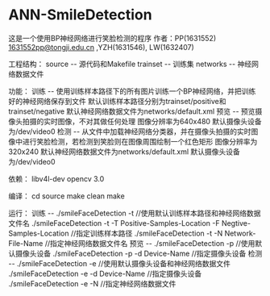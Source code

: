# ANN-SmileDetection

这是一个使用BP神经网络进行笑脸检测的程序
作者：PP(1631552) 1631552pp@tongji.edu.cn ,YZH(1631546), LW(1632407)

工程结构：
	source -- 源代码和Makefile
	trainset -- 训练集
	networks -- 神经网络数据文件

功能：
	训练 -- 使用训练样本路径下的所有图片训练一个BP神经网络，并把训练好的神经网络保存到文件
	        默认训练样本路径分别为trainset/positive和trainset/negative
			默认神经网络数据文件为networks/default.xml
	预览 -- 预览摄像头拍摄的实时图像，不对其做任何处理
	        图像分辨率为640x480
			默认摄像头设备为/dev/video0
	检测 -- 从文件中加载神经网络分类器，并在摄像头拍摄的实时图像中进行笑脸检测，若检测到笑脸则在图像周围绘制一个红色矩形
			图像分辨率为320x240
			默认神经网络数据文件为networks/default.xml
			默认摄像头设备为/dev/video0

依赖：
	libv4l-dev
	opencv 3.0

编译：
	cd source
	make clean
	make 

运行：
	训练 -- ./smileFaceDetection -t                                                           //使用默认训练样本路径和神经网络数据文件名
	        ./smileFaceDetection -t -T Positive-Samples-Location -F Negtive-Samples-Location  //指定训练样本路径
			./smileFaceDetection -t -N Network-File-Name                                      //指定神经网络数据文件名
	预览 -- ./smileFaceDetection -p                                                           //使用默认摄像头设备
	        ./smileFaceDetection -p -d Device-Name                                            //指定摄像头设备
	检测 -- ./smileFaceDetection -e                                                           //使用默认摄像头设备和神经网络数据文件
	        ./smileFaceDetection -e -d Device-Name                                            //指定摄像头设备
			./smileFaceDetection -e -N                                                        //指定神经网络数据文件
